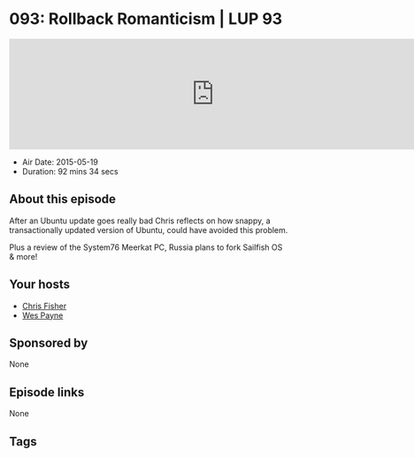 # 093: Rollback Romanticism | LUP 93

<iframe src="https://player.fireside.fm/v2/RUkczH-V+aJoqnISA?theme=dark" width="740" height="200" frameborder="0" scrolling="no"></iframe>

* Air Date: 2015-05-19
* Duration: 92 mins 34 secs

## About this episode

After an Ubuntu update goes really bad Chris reflects on how snappy, a transactionally updated version of Ubuntu, could have avoided this problem.

Plus a review of the System76 Meerkat PC, Russia plans to fork Sailfish OS & more!

## Your hosts
* [Chris Fisher](https://linuxunplugged.com/hosts/chrislas)
* [Wes Payne](https://linuxunplugged.com/hosts/wes)

## Sponsored by

None



## Episode links

None



## Tags

